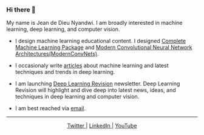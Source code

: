 ### Hi there 👋

My name is Jean de Dieu Nyandwi. I am broadly interested in machine learning, deep learning, and computer vision.

- I design machine learning educational content. I designed [Complete Machine Learning Package](https://github.com/Nyandwi/machine_learning_complete) and [Modern Convolutional Neural Network Architectures(ModernConvNets)](https://github.com/Nyandwi/ModernConvNets).
- I occasionaly write [articles](https://nyandwi.com/blog) about machine learning and latest techniques and trends in deep learning.
- I am launching [Deep Learning Revision](https://www.getrevue.co/profile/deeprevision) newsletter. Deep Learning Revision will highlight and dive deep into latest news, ideas, and techniques in deep learning and computer vision.

- I am best reached via [email](mailto:johnjw7084@gmail.com).

-----

<center> 
<a href="https://twitter.com/Jeande_d" target="_blank"> Twitter </a> | 
<a href="https://www.linkedin.com/in/nyandwi/" target="_blank"> LinkedIn </a> |
<a href="https://www.youtube.com/channel/UCSPFIgLyc2t-pNim-CdyBNQ" target="_blank"> YouTube </a>
</center>


<!-- 
##Hide
-->



